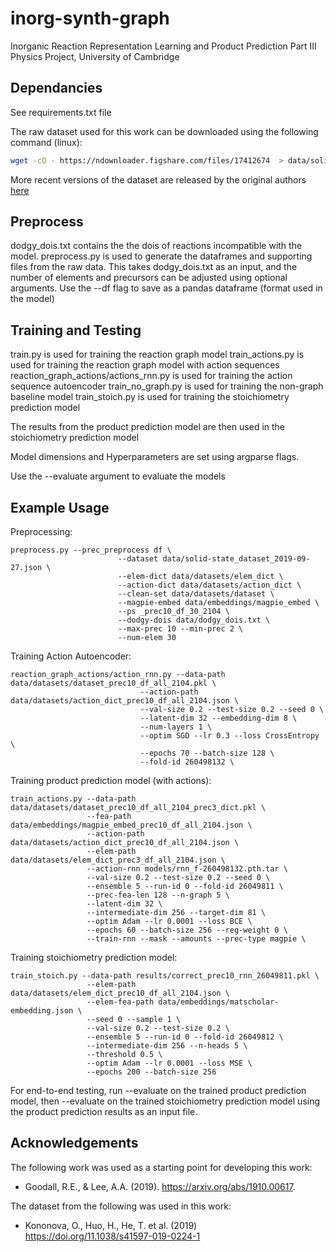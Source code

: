 # inorg-synth-graph

Inorganic Reaction Representation Learning and Product Prediction
Part III Physics Project, University of Cambridge

## Dependancies 

See requirements.txt file

The raw dataset used for this work can be downloaded using the following command (linux):

```sh
wget -cO - https://ndownloader.figshare.com/files/17412674  > data/solid-state_dataset_2019-09-27.json
```

More recent versions of the dataset are released by the original authors [here](https://github.com/CederGroupHub/text-mined-synthesis_public)

## Preprocess

dodgy_dois.txt contains the the dois of reactions incompatible with the model.
preprocess.py is used to generate the dataframes and supporting files from the raw data. This takes dodgy_dois.txt as an input, and the number of elements and precursors can be adjusted using optional arguments.
Use the --df flag to save as a pandas dataframe (format used in the model)

## Training and Testing

train.py is used for training the reaction graph model
train_actions.py is used for training the reaction graph model with action sequences
reaction_graph_actions/actions_rnn.py is used for training the action sequence autoencoder
train_no_graph.py is used for training the non-graph baseline model
train_stoich.py is used for training the stoichiometry prediction model


The results from the product prediction model are then used in the stoichiometry prediction model

Model dimensions and Hyperparameters are set using argparse flags.

Use the --evaluate argument to evaluate the models


## Example Usage

Preprocessing:
```
preprocess.py --prec_preprocess df \
                        --dataset data/solid-state_dataset_2019-09-27.json \
                        --elem-dict data/datasets/elem_dict \
                        --action-dict data/datasets/action_dict \
                        --clean-set data/datasets/dataset \
                        --magpie-embed data/embeddings/magpie_embed \
                        --ps _prec10_df_30_2104 \
                        --dodgy-dois data/dodgy_dois.txt \
                        --max-prec 10 --min-prec 2 \
                        --num-elem 30
```

Training Action Autoencoder:
```
reaction_graph_actions/action_rnn.py --data-path data/datasets/dataset_prec10_df_all_2104.pkl \
                             --action-path data/datasets/action_dict_prec10_df_all_2104.json \
                             --val-size 0.2 --test-size 0.2 --seed 0 \
                             --latent-dim 32 --embedding-dim 8 \
                             --num-layers 1 \
                             --optim SGD --lr 0.3 --loss CrossEntropy \
                             --epochs 70 --batch-size 128 \
                             --fold-id 260498132 \
```

Training product prediction model (with actions):
```
train_actions.py --data-path data/datasets/dataset_prec10_df_all_2104_prec3_dict.pkl \
                 --fea-path data/embeddings/magpie_embed_prec10_df_all_2104.json \
                 --action-path data/datasets/action_dict_prec10_df_all_2104.json \
                 --elem-path data/datasets/elem_dict_prec3_df_all_2104.json \
                 --action-rnn models/rnn_f-260498132.pth.tar \
                 --val-size 0.2 --test-size 0.2 --seed 0 \
                 --ensemble 5 --run-id 0 --fold-id 26049811 \
                 --prec-fea-len 128 --n-graph 5 \
                 --latent-dim 32 \
                 --intermediate-dim 256 --target-dim 81 \
                 --optim Adam --lr 0.0001 --loss BCE \
                 --epochs 60 --batch-size 256 --reg-weight 0 \
                 --train-rnn --mask --amounts --prec-type magpie \
```

Training stoichiometry prediction model:
```
train_stoich.py --data-path results/correct_prec10_rnn_26049811.pkl \
                 --elem-path data/datasets/elem_dict_prec10_df_all_2104.json \
                 --elem-fea-path data/embeddings/matscholar-embedding.json \
                 --seed 0 --sample 1 \
                 --val-size 0.2 --test-size 0.2 \
                 --ensemble 5 --run-id 0 --fold-id 26049812 \
                 --intermediate-dim 256 --n-heads 5 \
                 --threshold 0.5 \
                 --optim Adam --lr 0.0001 --loss MSE \
                 --epochs 200 --batch-size 256 
```

For end-to-end testing, run --evaluate on the trained product prediction model, then --evaluate on the trained stoichiometry prediction model using the product prediction results as an input file.

## Acknowledgements

The following work was used as a starting point for developing this work:
- Goodall, R.E., & Lee, A.A. (2019). https://arxiv.org/abs/1910.00617.

The dataset from the following was used in this work:
- Kononova, O., Huo, H., He, T. et al. (2019)  https://doi.org/11.1038/s41597-019-0224-1 




